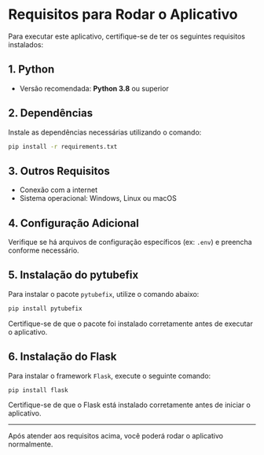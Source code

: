 # Requisitos para Rodar o Aplicativo

Para executar este aplicativo, certifique-se de ter os seguintes requisitos instalados:

## 1. Python
- Versão recomendada: **Python 3.8** ou superior

## 2. Dependências
Instale as dependências necessárias utilizando o comando:
```bash
pip install -r requirements.txt
```

## 3. Outros Requisitos
- Conexão com a internet
- Sistema operacional: Windows, Linux ou macOS

## 4. Configuração Adicional
Verifique se há arquivos de configuração específicos (ex: `.env`) e preencha conforme necessário.
## 5. Instalação do pytubefix
Para instalar o pacote `pytubefix`, utilize o comando abaixo:
```bash
pip install pytubefix
```
Certifique-se de que o pacote foi instalado corretamente antes de executar o aplicativo.

## 6. Instalação do Flask
Para instalar o framework `Flask`, execute o seguinte comando:
```bash
pip install flask
```
Certifique-se de que o Flask está instalado corretamente antes de iniciar o aplicativo.

---
Após atender aos requisitos acima, você poderá rodar o aplicativo normalmente.  
